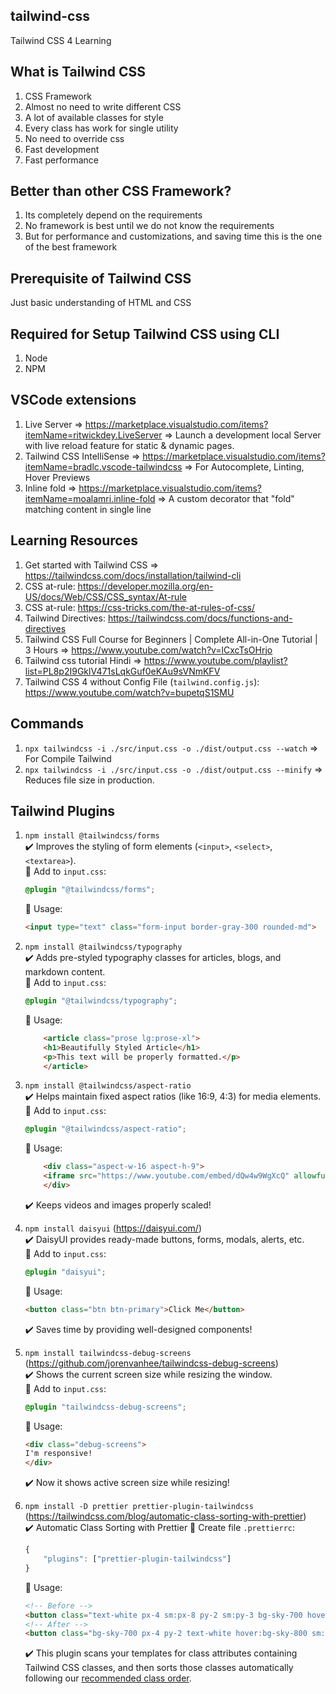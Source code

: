 ## tailwind-css
Tailwind CSS 4 Learning

## What is Tailwind CSS
1) CSS Framework
2) Almost no need to write different CSS
3) A lot of available classes for style
4) Every class has work for single utility
5) No need to override css
6) Fast development
7) Fast performance

## Better than other CSS Framework?
1) Its completely depend on the requirements
2) No framework is best until we do not know the requirements
3) But for performance and customizations, and saving time this is the one of the best framework

## Prerequisite of Tailwind CSS
Just basic understanding of HTML and CSS

## Required for Setup Tailwind CSS using CLI
1) Node
2) NPM

## VSCode extensions
1) Live Server => https://marketplace.visualstudio.com/items?itemName=ritwickdey.LiveServer
=> Launch a development local Server with live reload feature for static & dynamic pages.
2) Tailwind CSS IntelliSense => https://marketplace.visualstudio.com/items?itemName=bradlc.vscode-tailwindcss
=> For Autocomplete, Linting, Hover Previews
3) Inline fold => https://marketplace.visualstudio.com/items?itemName=moalamri.inline-fold
=> A custom decorator that "fold" matching content in single line

## Learning Resources
1) Get started with Tailwind CSS => https://tailwindcss.com/docs/installation/tailwind-cli
2) CSS at-rule: https://developer.mozilla.org/en-US/docs/Web/CSS/CSS_syntax/At-rule
3) CSS at-rule: https://css-tricks.com/the-at-rules-of-css/
4) Tailwind Directives: https://tailwindcss.com/docs/functions-and-directives
5) Tailwind CSS Full Course for Beginners | Complete All-in-One Tutorial | 3 Hours =>  https://www.youtube.com/watch?v=lCxcTsOHrjo
6) Tailwind css tutorial Hindi => https://www.youtube.com/playlist?list=PL8p2I9GklV471sLqkGuf0eKAu9sVNmKFV
7) Tailwind CSS 4 without Config File (`tailwind.config.js`): https://www.youtube.com/watch?v=bupetqS1SMU


## Commands
1) `npx tailwindcss -i ./src/input.css -o ./dist/output.css --watch`
=> For Compile Tailwind
2) `npx tailwindcss -i ./src/input.css -o ./dist/output.css --minify`
=> Reduces file size in production.

## Tailwind Plugins
1) `npm install @tailwindcss/forms`  
✔️ Improves the styling of form elements (`<input>`, `<select>`, `<textarea>`).  
    🔹 Add to `input.css`:

    ```css
    @plugin "@tailwindcss/forms";
    ```

    🔹 Usage:

    ```html
    <input type="text" class="form-input border-gray-300 rounded-md">
    ```

2) `npm install @tailwindcss/typography`  
✔️ Adds pre-styled typography classes for articles, blogs, and markdown content.  
   🔹 Add to `input.css`:

    ```css
    @plugin "@tailwindcss/typography";
    ```

   🔹 Usage:

    ```html
        <article class="prose lg:prose-xl">
        <h1>Beautifully Styled Article</h1>
        <p>This text will be properly formatted.</p>
        </article>
    ```

3) `npm install @tailwindcss/aspect-ratio`  
✔️ Helps maintain fixed aspect ratios (like 16:9, 4:3) for media elements.  
    🔹 Add to `input.css`:

    ```css
    @plugin "@tailwindcss/aspect-ratio";
    ```

    🔹 Usage:
    ```html
        <div class="aspect-w-16 aspect-h-9">
        <iframe src="https://www.youtube.com/embed/dQw4w9WgXcQ" allowfullscreen></iframe>
        </div>
    ```

    ✔️ Keeps videos and images properly scaled!

4) `npm install daisyui` (https://daisyui.com/)  
✔️ DaisyUI provides ready-made buttons, forms, modals, alerts, etc.  
    🔹 Add to ``input.css``:

    ```css
    @plugin "daisyui";
    ```

    🔹 Usage:
    ```html
    <button class="btn btn-primary">Click Me</button>
    ```

    ✔️ Saves time by providing well-designed components!

5) `npm install tailwindcss-debug-screens` (https://github.com/jorenvanhee/tailwindcss-debug-screens)  
✔️ Shows the current screen size while resizing the window.  
    🔹 Add to `input.css`:

    ```css
    @plugin "tailwindcss-debug-screens";
    ```

    🔹 Usage:
    ```html
    <div class="debug-screens">
    I'm responsive!
    </div>
    ```

    ✔️ Now it shows active screen size while resizing!

6) `npm install -D prettier prettier-plugin-tailwindcss` (https://tailwindcss.com/blog/automatic-class-sorting-with-prettier)  
✔️ Automatic Class Sorting with Prettier
    🔹 Create file `.prettierrc`:

    ```javascript
    {
        "plugins": ["prettier-plugin-tailwindcss"]
    }
    ```

    🔹 Usage:
    ```html
    <!-- Before -->
    <button class="text-white px-4 sm:px-8 py-2 sm:py-3 bg-sky-700 hover:bg-sky-800">...</button>
    <!-- After -->
    <button class="bg-sky-700 px-4 py-2 text-white hover:bg-sky-800 sm:px-8 sm:py-3">...</button>
    ```

    ✔️ This plugin scans your templates for class attributes containing Tailwind CSS classes, and then sorts those classes automatically following our [recommended class order](https://tailwindcss.com/blog/automatic-class-sorting-with-prettier#how-classes-are-sorted).